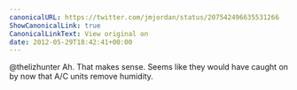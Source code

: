 ```yaml
---
canonicalURL: https://twitter.com/jmjordan/status/207542496635531266
ShowCanonicalLink: true
CanonicalLinkText: View original on
date: 2012-05-29T18:42:41+00:00
---
```

@thelizhunter Ah. That makes sense. Seems like they would have caught on by now that A/C units remove humidity.